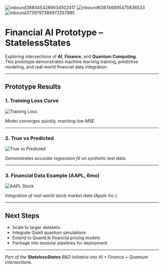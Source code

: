 ![inbound3880454286634502417](https://github.com/user-attachments/assets/f44b0105-459a-4608-9c33-6b06793e344b)
![inbound638746895475836533](https://github.com/user-attachments/assets/43fc245a-c2d0-456a-a845-d3d85df22277)
![inbound3739797389973257885](https://github.com/user-attachments/assets/3f6637ed-0550-4aa7-bd5a-1724160948f0)
# Financial AI Prototype – StatelessStates

Exploring intersections of **AI**, **Finance**, and **Quantum Computing**.  
This prototype demonstrates machine learning training, predictive modeling, and real-world financial data integration.

---

## Prototype Results

### 1. Training Loss Curve
![Training Loss](results/loss_curve.png)

*Model converges quickly, reaching low MSE.*

---

### 2. True vs Predicted
![True vs Predicted](results/true_vs_pred.png)

*Demonstrates accurate regression fit on synthetic test data.*

---

### 3. Financial Data Example (AAPL, 6mo)
![AAPL Stock](results/aapl_6mo.png)

*Integration of real-world stock market data (Apple Inc.).*

---

## Next Steps
- Scale to larger datasets  
- Integrate Qiskit quantum simulations  
- Extend to QuantLib financial pricing models  
- Package into modular pipelines for deployment  

---

 *Part of the **StatelessStates** R&D initiative into AI + Finance + Quantum intersections.*
